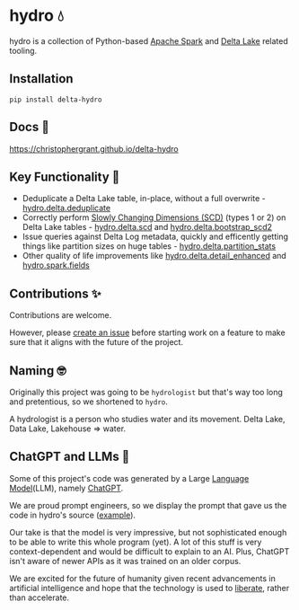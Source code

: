 # hydro 💧

hydro is a collection of Python-based [Apache Spark](https://spark.apache.org/) and [Delta Lake](https://delta.io/) related tooling.

## Installation

```commandline
pip install delta-hydro
```

## Docs 📖

https://christophergrant.github.io/delta-hydro

## Key Functionality 🔑

- Deduplicate a Delta Lake table, in-place, without a full overwrite - [hydro.delta.deduplicate](https://christophergrant.github.io/delta-hydro/delta.html#hydro.delta.deduplicate)
- Correctly perform [Slowly Changing Dimensions (SCD)](https://en.wikipedia.org/wiki/Slowly_changing_dimension) (types 1 or 2) on Delta Lake tables - [hydro.delta.scd](https://christophergrant.github.io/delta-hydro/delta.html#hydro.delta.scd) and [hydro.delta.bootstrap_scd2](https://christophergrant.github.io/delta-hydro/delta.html#hydro.delta.bootstrap_scd2)
- Issue queries against Delta Log metadata, quickly and efficently getting things like partition sizes on huge tables - [hydro.delta.partition_stats](https://christophergrant.github.io/delta-hydro/delta.html#hydro.delta.partition_stats)
- Other quality of life improvements like [hydro.delta.detail_enhanced](https://christophergrant.github.io/delta-hydro/delta.html#hydro.delta.detail_enhanced) and [hydro.spark.fields](https://christophergrant.github.io/delta-hydro/spark.html#hydro.spark.fields)

## Contributions ✨

Contributions are welcome.

However, please [create an issue](https://github.com/christophergrant/delta-hydro/issues/new/choose) before starting work on a feature to make sure that it aligns with the future of the project.

## Naming 🤓

Originally this project was going to be `hydrologist` but that's way too long and pretentious, so we shortened to `hydro`.

A hydrologist is a person who studies water and its movement. Delta Lake, Data Lake, Lakehouse => water.

## ChatGPT and LLMs 🤖

Some of this project's code was generated by a Large [Language Model](https://en.wikipedia.org/wiki/Language_model)(LLM), namely [ChatGPT](https://chat.openai.com/chat).

We are proud prompt engineers, so we display the prompt that gave us the code in hydro's source ([example](https://github.com/christophergrant/delta-hydro/commit/8d2d84da4930f14caac62c46ea9a1c07a8bdeac4#diff-4665a0f13cae8eb34e13e308ee3935edf0a63f563ac6301038b0d15f95666446R11)).

Our take is that the model is very impressive, but not sophisticated enough to be able to write this whole program (yet). A lot of this stuff is very context-dependent and would be difficult to explain to an AI. Plus, ChatGPT isn't aware of newer APIs as it was trained on an older corpus.

We are excited for the future of humanity given recent advancements in artificial intelligence and hope that the technology is used to [liberate](https://www.4dayweek.com/), rather than accelerate.
